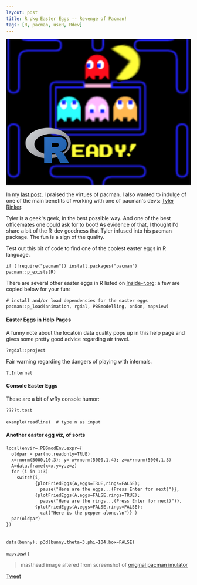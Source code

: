 ```yaml
---
layout: post
title: R pkg Easter Eggs -- Revenge of Pacman!
tags: [R, pacman, useR, Rdev]
---
```



![](/images/pacman.png)


In my [last post](/let-pacman-eat-up-library-and-require/), I praised the virtues of pacman. I also wanted to indulge of one of the main benefits of working with one of pacman's devs: [Tyler Rinker](https://github.com/trinker).

Tyler is a geek's geek, in the best possible way. And one of the best officemates one could ask for to boot! As evidence of that, I thought I'd share a bit of the R-dev goodness that Tyler infused into his pacman package. The fun is a sign of the quality.

Test out this bit of code to find one of the coolest easter eggs in R language.

    if (!require("pacman")) install.packages("pacman")
    pacman::p_exists(R)


There are several other easter eggs in R listed on [Inside-r.org](http://www.inside-r.org/questions/are-there-any-easter-eggs-base-r-or-major-packages); a few are copied below for your fun:



    # install and/or load dependencies for the easter eggs
    pacman::p_load(animation, rgdal, PBSmodelling, onion, mapview)


#### Easter Eggs in Help Pages

A funny note about the locatoin data quality pops up in this help page and gives some pretty good advice regarding air travel.

    ?rgdal::project

Fair warning regarding the dangers of playing with internals.

    ?.Internal


#### Console Easter Eggs

These are a bit of wRy console humor:

  
    ????t.test
    
    example(readline)  # type n as input



#### Another easter egg viz, of sorts

    local(envir=.PBSmodEnv,expr={
      oldpar = par(no.readonly=TRUE)
      x=rnorm(5000,10,3); y=-x+rnorm(5000,1,4); z=x+rnorm(5000,1,3)
      A=data.frame(x=x,y=y,z=z)
      for (i in 1:3)
        switch(i,
               {plotFriedEggs(A,eggs=TRUE,rings=FALSE);
                 pause("Here are the eggs...(Press Enter for next)")},
               {plotFriedEggs(A,eggs=FALSE,rings=TRUE);
                 pause("Here are the rings...(Press Enter for next)")},
               {plotFriedEggs(A,eggs=FALSE,rings=FALSE);
                 cat("Here is the pepper alone.\n")} )
      par(oldpar)
    })
    
    
    data(bunny); p3d(bunny,theta=3,phi=104,box=FALSE)
    
    mapview()

> masthead image altered from screenshot of [original pacman imulator](http://pacman.shaunew.com/play/) 

 <a href="https://twitter.com/share" class="twitter-share-button" data-via="data_steve" data-size="large" data-hashtags="rstats,datascience" data-dnt="true">Tweet</a>
